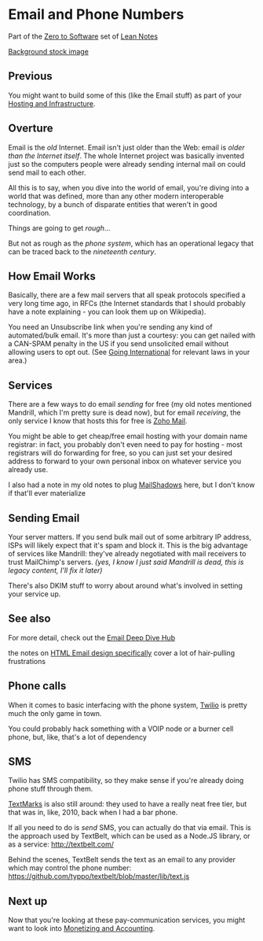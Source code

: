 # Email and Phone Numbers

Part of the [Zero to Software](gmpsm-6b804-gp8sy-hyne0-txv0w) set of [Lean Notes](y063t-8w892-wm8ty-pg17v-k8gwm)

[Background stock image](https://trello-backgrounds.s3.amazonaws.com/51901b73c30c061842001c4b/054d5f48335664306ad28d0403f1f9f8/Email-network.jpg)

## Previous

You might want to build some of this (like the Email stuff) as part of your [Hosting and Infrastructure](hhypz-mtvwt-g0bq6-n8vma-gzy0y).

## Overture

Email is the *old* Internet. Email isn't just older than the Web: email is *older than the Internet itself*. The whole Internet project was basically invented just so the computers people were already sending internal mail on could send mail to each other.

All this is to say, when you dive into the world of email, you're diving into a world that was defined, more than any other modern interoperable technology, by a bunch of disparate entities that weren't in good coordination.

Things are going to get *rough*...

But not as rough as the *phone system*, which has an operational legacy that can be traced back to the *nineteenth century*.

## How Email Works

Basically, there are a few mail servers that all speak protocols specified a very long time ago, in RFCs (the Internet standards that I should probably have a note explaining - you can look them up on Wikipedia).

You need an Unsubscribe link when you're sending any kind of automated/bulk email. It's more than just a courtesy: you can get nailed with a CAN-SPAM penalty in the US if you send unsolicited email without allowing users to opt out. (See [Going International](1tbaz-mjmyd-179pr-8d2r6-sqtr6) for relevant laws in your area.)

## Services

There are a few ways to do email *sending* for free (my old notes mentioned Mandrill, which I'm pretty sure is dead now), but for email *receiving*, the only service I know that hosts this for free is [Zoho Mail](https://www.zoho.com/mail/).

You might be able to get cheap/free email hosting with your domain name registrar: in fact, you probably don't even need to pay for hosting - most registrars will do forwarding for free, so you can just set your desired address to forward to your own personal inbox on whatever service you already use.

I also had a note in my old notes to plug [MailShadows](gxrvf-7g6hb-m2avg-0jxhg-txjwq) here, but I don't know if that'll ever materialize

## Sending Email

Your server matters. If you send bulk mail out of some arbitrary IP address, ISPs will likely expect that it's spam and block it. This is the big advantage of services like Mandrill: they've already negotiated with mail receivers to trust MailChimp's servers. *(yes, I know I just said Mandrill is dead, this is legacy content, I'll fix it later)*

There's also DKIM stuff to worry about around what's involved in setting your service up.

## See also

For more detail, check out the [Email Deep Dive Hub](z3ygc-q7ey9-ws9hr-zpqp7-zsj42)

the notes on [HTML Email design specifically](tc58z-f839r-mjasq-30466-c37my) cover a lot of hair-pulling frustrations

## Phone calls

When it comes to basic interfacing with the phone system, [Twilio](https://www.twilio.com/) is pretty much the only game in town.

You could probably hack something with a VOIP node or a burner cell phone, but, like, that's a lot of dependency

## SMS

Twilio has SMS compatibility, so they make sense if you're already doing phone stuff through them.

[TextMarks](https://www.textmarks.com/) is also still around: they used to have a really neat free tier, but that was in, like, 2010, back when I had a bar phone.

If all you need to do is *send* SMS, you can actually do that via email. This is the approach used by TextBelt, which can be used as a Node.JS library, or as a service: http://textbelt.com/

Behind the scenes, TextBelt sends the text as an email to any provider which may control the phone number: https://github.com/typpo/textbelt/blob/master/lib/text.js

## Next up

Now that you're looking at these pay-communication services, you might want to look into [Monetizing and Accounting](cpqbk-avea2-ab8fg-m2m7b-c28pj).
